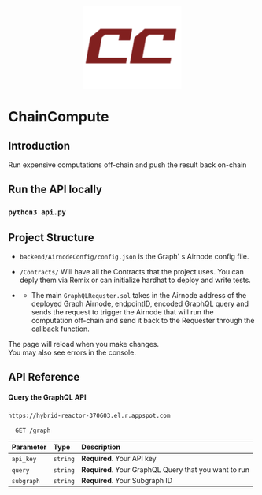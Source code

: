 <p align="center">
<img align="center" src="logo.png" width="200">
</p>

# ChainCompute

## Introduction

Run expensive computations off-chain and push the result back on-chain
</br>

## Run the API locally

### `python3 api.py`

## Project Structure
- ```backend/AirnodeConfig/config.json``` is the Graph'
s Airnode config file.

- ```/Contracts/``` Will have all the Contracts that the project uses. You can deply them via Remix or can initialize hardhat to deploy and write tests. 

- - The main `GraphQLRequster.sol` takes in the Airnode address of the deployed Graph Airnode, endpointID, encoded GraphQL query and sends the request to trigger the Airnode that will run the computation off-chain and send it back to the Requester through the callback function.

The page will reload when you make changes.\
You may also see errors in the console.

## API Reference

#### Query the GraphQL API
`https://hybrid-reactor-370603.el.r.appspot.com`

```http
  GET /graph
```

| Parameter | Type     | Description                |
| :-------- | :------- | :------------------------- |
| `api_key` | `string` | **Required**. Your API key |
| `query` | `string` | **Required**. Your GraphQL Query that you want to run |
| `subgraph` | `string` | **Required**. Your Subgraph ID |

